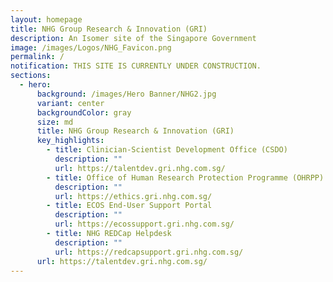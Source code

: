 ```yaml
---
layout: homepage
title: NHG Group Research & Innovation (GRI)
description: An Isomer site of the Singapore Government
image: /images/Logos/NHG_Favicon.png
permalink: /
notification: THIS SITE IS CURRENTLY UNDER CONSTRUCTION.
sections:
  - hero:
      background: /images/Hero Banner/NHG2.jpg
      variant: center
      backgroundColor: gray
      size: md
      title: NHG Group Research & Innovation (GRI)
      key_highlights:
        - title: Clinician-Scientist Development Office (CSDO)
          description: ""
          url: https://talentdev.gri.nhg.com.sg/
        - title: Office of Human Research Protection Programme (OHRPP)
          description: ""
          url: https://ethics.gri.nhg.com.sg/
        - title: ECOS End-User Support Portal
          description: ""
          url: https://ecossupport.gri.nhg.com.sg/
        - title: NHG REDCap Helpdesk
          description: ""
          url: https://redcapsupport.gri.nhg.com.sg/
      url: https://talentdev.gri.nhg.com.sg/
---
```

